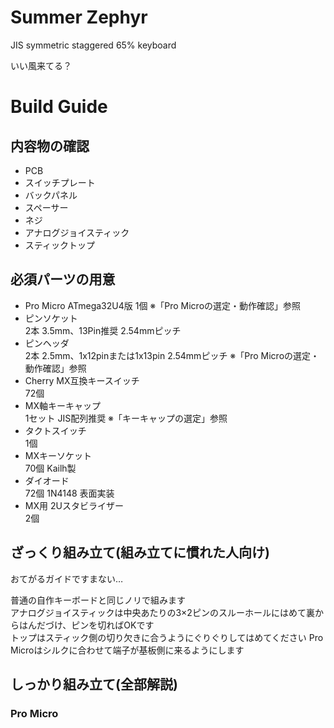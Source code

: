 # Summer Zephyr
JIS symmetric staggered 65% keyboard

いい風来てる？

# Build Guide
## 内容物の確認
- PCB
- スイッチプレート
- バックパネル
- スペーサー
- ネジ
- アナログジョイスティック
- スティックトップ

## 必須パーツの用意
 - Pro Micro ATmega32U4版 
   1個
   ※「Pro Microの選定・動作確認」参照
 - ピンソケット  
   2本 3.5mm、13Pin推奨 2.54mmピッチ
 - ピンヘッダ  
   2本 2.5mm、1x12pinまたは1x13pin 2.54mmピッチ
   ※「Pro Microの選定・動作確認」参照
 - Cherry MX互換キースイッチ  
   72個
 - MX軸キーキャップ  
   1セット JIS配列推奨
   ※「キーキャップの選定」参照
 - タクトスイッチ  
   1個
 - MXキーソケット  
   70個 Kailh製
 - ダイオード  
   72個 1N4148 表面実装
 - MX用 2Uスタビライザー  
   2個

## ざっくり組み立て(組み立てに慣れた人向け)
おてがるガイドですまない…  
  
普通の自作キーボードと同じノリで組みます  
アナログジョイスティックは中央あたりの3×2ピンのスルーホールにはめて裏からはんだづけ、ピンを切ればOKです  
トップはスティック側の切り欠きに合うようにぐりぐりしてはめてください
Pro Microはシルクに合わせて端子が基板側に来るようにします  
## しっかり組み立て(全部解説)
### Pro Micro
